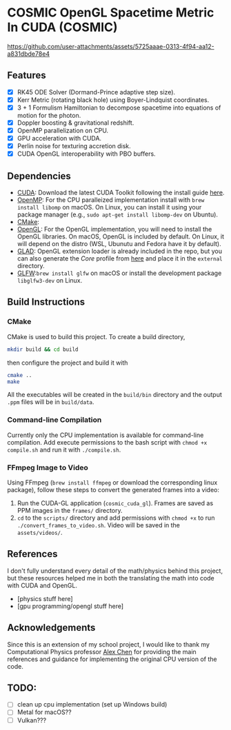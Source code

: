 # COSMIC OpenGL Spacetime Metric In CUDA (COSMIC)

https://github.com/user-attachments/assets/5725aaae-0313-4f94-aa12-a831dbde78e4

## Features

- [x] RK45 ODE Solver (Dormand-Prince adaptive step size).
- [x] Kerr Metric (rotating black hole) using Boyer-Lindquist coordinates.
- [x] 3 + 1 Formulism Hamiltonian to decompose spacetime into equations of motion for the photon.
- [x] Doppler boosting & gravitational redshift.
- [x] OpenMP parallelization on CPU.
- [X] GPU acceleration with CUDA.
- [x] Perlin noise for texturing accretion disk.
- [X] CUDA OpenGL interoperability with PBO buffers.

## Dependencies

- [CUDA](https://developer.nvidia.com/cuda-downloads): Download the latest CUDA Toolkit following 
  the install guide [here](https://docs.nvidia.com/cuda/index.html).
- [OpenMP](https://www.openmp.org/): For the CPU paralleized implementation install with 
  `brew install libomp` on macOS. On Linux, you can install it using your package manager
  (e.g., `sudo apt-get install libomp-dev` on Ubuntu).
- [CMake](https://cmake.org/download/): 
- [OpenGL](https://www.opengl.org/): For the OpenGL implementation, you will need to install the
  OpenGL libraries. On macOS, OpenGL is included by default. On Linux, it will depend on the
  distro (WSL, Ubunutu and Fedora have it by default).
- [GLAD](https://github.com/Dav1dde/glad): OpenGL extension loader is already included in the repo,
  but you can also generate the *Core* profile from [here](https://glad.dav1d.de/) and place it in
  the `external` directory.
- [GLFW](https://github.com/glfw/glfw):`brew install glfw` on macOS or install the
  development package `libglfw3-dev` on Linux.

## Build Instructions

### CMake

CMake is used to build this project. To create a build directory,

```bash
mkdir build && cd build
```

then configure the project and build it with

```bash
cmake ..
make
```

All the executables will be created in the `build/bin` directory and the output `.ppm` files will be
in `build/data`.

### Command-line Compilation

Currently only the CPU implementation is available for command-line compilation. Add execute
permissions to the bash script with `chmod +x compile.sh` and run it with `./compile.sh`.


### FFmpeg Image to Video

Using FFmpeg (`brew install ffmpeg` or download the corresponding linux package), follow these steps to convert the generated frames into a video:

1. Run the CUDA-GL application (`cosmic_cuda_gl`). Frames are saved as PPM images in the `frames/` directory.
2. `cd` to the `scripts/` directory and add permissions with `chmod +x` to run `./convert_frames_to_video.sh`. Video will be saved in the `assets/videos/`.
   
## References

I don't fully understand every detail of the math/physics behind this project, but these
resources helped me in both the translating the math into code with CUDA and OpenGL.

- [physics stuff here]
- [gpu programming/opengl stuff here]

## Acknowledgements

Since this is an extension of my school project, I would like to thank my Computational Physics
professor [Alex Chen](https://www.giantflares.com/) for providing the main references
and guidance for implementing the original CPU version of the code.

## TODO:

- [ ] clean up cpu implementation (set up Windows build)
- [ ] Metal for macOS??
- [ ] Vulkan???
